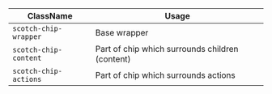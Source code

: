 | ClassName             | Usage                                           |
|-----------------------|-------------------------------------------------|
| `scotch-chip-wrapper` | Base wrapper                                    |
| `scotch-chip-content` | Part of chip which surrounds children (content) |
| `scotch-chip-actions` | Part of chip which surrounds actions            |